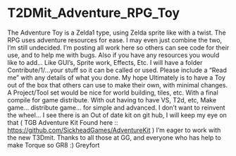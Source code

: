 T2DMit_Adventure_RPG_Toy
========================

The Adventure Toy is a Zelda1 type, using Zelda sprite like with a twist.  The RPG uses adventure resources for ease.  I may even just combine the two, I’m still undecided.    I’m posting all work here so others can see code for their use, and to help me with bugs.    Also if you have any resources you would like to add...  Like GUI’s, Sprite work, Effects, Etc.  I will have a folder Contribute/1/...your stuff so it can be called or used.  Please include a “Read me” with any details of what you done.  My hope Ultimately is to have a Toy out of the box that others can use to make their own, with minimal changes.  A Project/Tool set would be nice for world building, tiles, etc.  With a final compile for game distribute.  With out having to have VS, T2d, etc, Make game... distribute game... for simple and advanced.    I don’t want to reinvent the wheel... I see there is an Out of date kit on git hub, I will keep my eye on that ( TGB Adventure Kit Found here :: https://github.com/SickheadGames/AdventureKit )   I’m eager to work with the new T3Dmit.  Thanks to all those at GG, and everyone who has help to make Torque so GR8 :)  Greyfort
